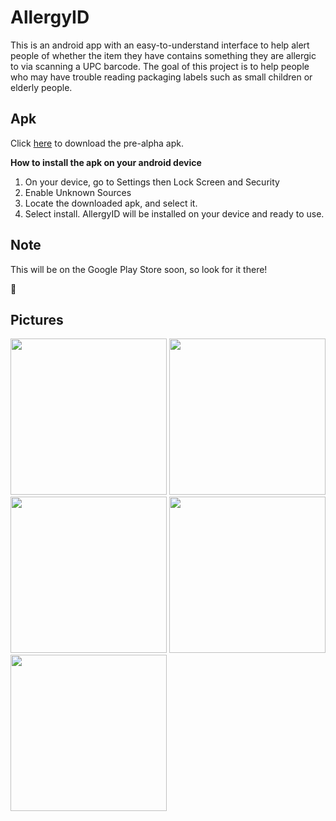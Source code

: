 # AllergyID

This is an android app with an easy-to-understand interface to help alert people of whether the item they have contains something they are allergic to via scanning a UPC barcode. The goal of this project is to help people who may have trouble reading packaging labels such as small children or elderly people.

## Apk
Click [here](https://drive.google.com/uc?export=download&id=0B2L9l_EX4hVgOEljOHNQaUtBNjQ) to download the pre-alpha apk. 

**How to install the apk on your android device** 
  1. On your device, go to Settings then Lock Screen and Security
  2. Enable Unknown Sources
  3. Locate the downloaded apk, and select it. 
  4. Select install. AllergyID will be installed on your device and ready to use. 

## Note
This will be on the Google Play Store soon, so look for it there!

:rocket:

## Pictures
<img src="https://cloud.githubusercontent.com/assets/20408527/21628179/6fcd8a9c-d1eb-11e6-8b18-b5badc260492.png" width = "250"> <img src="https://cloud.githubusercontent.com/assets/20408527/21628181/749a78b4-d1eb-11e6-98f4-2e940e76b755.png" width = "250"> <img src="https://cloud.githubusercontent.com/assets/20408527/21628184/771714da-d1eb-11e6-960f-60d12fb555db.png" width = "250"> <img src="https://cloud.githubusercontent.com/assets/20408527/21628185/7cd9a32e-d1eb-11e6-8065-1ff965b653ea.png" width = "250"> <img src="https://cloud.githubusercontent.com/assets/20408527/21628187/7f146070-d1eb-11e6-8070-c5ae002174e2.png" width = "250">
